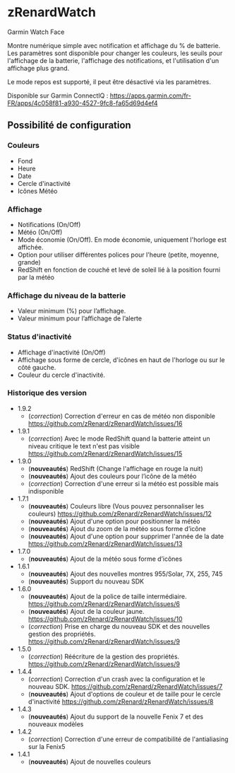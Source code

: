 # zRenardWatch

Garmin Watch Face

Montre numérique simple avec notification et affichage du % de batterie.
Les paramètres sont disponible pour changer les couleurs, les seuils pour l'affichage de la batterie, l'affichage des notifications, et l'utilisation d'un affichage plus grand.

Le mode repos est supporté, il peut être désactivé via les paramètres.

Disponible sur Garmin ConnectIQ : <https://apps.garmin.com/fr-FR/apps/4c058f81-a930-4527-9fc8-fa65d69d4ef4>

## Possibilité de configuration

### Couleurs

* Fond
* Heure
* Date
* Cercle d'inactivité
* Icônes Météo

### Affichage

* Notifications (On/Off)
* Météo (On/Off)
* Mode économie (On/Off). En mode économie, uniquement l'horloge  est affichée.
* Option pour utiliser différentes polices pour l'heure (petite, moyenne, grande)
* RedShift en fonction de couché et levé de soleil lié à la position fourni par la météo

### Affichage du niveau de la batterie

* Valeur minimum (%) pour l’affichage.
* Valeur minimum pour l’affichage de l’alerte

### Status d'inactivité

* Affichage d'inactivité (On/Off)
* Affichage sous forme de cercle, d'icônes en haut de l'horloge ou sur le côté gauche.
* Couleur du cercle d'inactivité.

### Historique des version

* 1.9.2
  * (*correction*) Correction d'erreur en cas de météo non disponible <https://github.com/zRenard/zRenardWatch/issues/16>
* 1.9.1
  * (*correction*) Avec le mode RedShift quand la batterie atteint un niveau critique le text n'est pas visible <https://github.com/zRenard/zRenardWatch/issues/15>
* 1.9.0
  * (**nouveautés**) RedShift (Change l'affichage en rouge la nuit)
  * (**nouveautés**) Ajout des couleurs pour l’icône de la météo
  * (*correction*) Correction d'une erreur si la météo est possible mais indisponible
* 1.7.1
  * (**nouveautés**) Couleurs libre (Vous pouvez personnaliser les couleurs)  <https://github.com/zRenard/zRenardWatch/issues/12>
  * (**nouveautés**) Ajout d'une option pour positionner la météo
  * (**nouveautés**) Ajout du zoom de la météo sous forme d’icône
  * (**nouveautés**) Ajout d'une option pour supprimer l'année de la date <https://github.com/zRenard/zRenardWatch/issues/13>
* 1.7.0
  * (**nouveautés**) Ajout de la météo sous forme d’icônes
* 1.6.1
  * (**nouveautés**) Ajout des nouvelles montres 955/Solar, 7X, 255, 745
  * (**nouveautés**) Support du nouveau SDK
* 1.6.0
  * (**nouveautés**) Ajout de la police de taille intermédiaire. <https://github.com/zRenard/zRenardWatch/issues/6>
  * (**nouveautés**) Ajout de la couleur jaune. <https://github.com/zRenard/zRenardWatch/issues/10>
  * (*correction*) Prise en charge du nouveau SDK et des nouvelles gestion des propriétés. <https://github.com/zRenard/zRenardWatch/issues/9>
* 1.5.0
  * (*correction*) Réécriture de la gestion des propriétés. <https://github.com/zRenard/zRenardWatch/issues/9>
* 1.4.4
  * (*correction*) Correction d'un crash avec la configuration et le nouveau SDK. <https://github.com/zRenard/zRenardWatch/issues/7>
  * (**nouveautés**) Ajout d'options de couleur et de taille pour le cercle d'inactivité <https://github.com/zRenard/zRenardWatch/issues/8>
* 1.4.3
  * (**nouveautés**) Ajout du support de la nouvelle Fenix 7 et des nouveaux modèles
* 1.4.2
  * (*correction*) Correction d'une erreur de compatibilité de l'antialiasing sur la Fenix5
* 1.4.1
  * (**nouveautés**) Ajout de nouvelles couleurs
